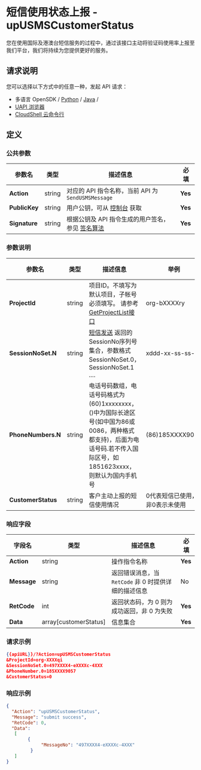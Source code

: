 # 短信使用状态上报 - upUSMSCustomerStatus

您在使用国际及港澳台短信服务的过程中，通过该接口主动将验证码使用率上报至我们平台，我们将持续为您提供更好的服务。



## 请求说明

您可以选择以下方式中的任意一种，发起 API 请求：

- 多语言 OpenSDK / [Python](https://github.com/ucloud/ucloud-sdk-python3) / [Java](https://github.com/ucloud/ucloud-sdk-java) /
- [UAPI 浏览器]({{consoleURL}}/uapi/detail?id=SendUSMSMessage)
- [CloudShell 云命令行](https://shell.{{domainName}}/)



## 定义

### 公共参数

| 参数名        | 类型   | 描述信息                                                     | 必填    |
| ------------- | ------ | ------------------------------------------------------------ | ------- |
| **Action**    | string | 对应的 API 指令名称，当前 API 为 `SendUSMSMessage`           | **Yes** |
| **PublicKey** | string | 用户公钥，可从 [控制台]({{consoleURL}}/uapi/apikey) 获取 | **Yes** |
| **Signature** | string | 根据公钥及 API 指令生成的用户签名，参见 [签名算法](https://docs.{{domainName}}/api/summary/signature) | **Yes** |



### 参数说明

| 参数名             | 类型   | 描述信息                                                     | 举例                           | 必填 |
| ------------------ | ------ | ------------------------------------------------------------ | ------------------------------ | ---- |
| **ProjectId**      | string | 项目ID。不填写为默认项目，子帐号必须填写。 请参考[GetProjectList接口](https://docs.{{domainName}}/api/summary/get_project_list) | org-bXXXXry                    | Yes  |
| **SessionNoSet.N** | string | [短信发送](https://docs.{{domainName}}/api/usms-api/send_usms_message) 返回的SessionNo序列号集合，参数格式 SessionNoSet.0，SessionNoSet.1 .... | xddd-xx-ss-ss-ss               | Yes  |
| **PhoneNumbers.N** | string | 电话号码数组，电话号码格式为(60)1xxxxxxxx，()中为国际长途区号(如中国为86或0086，两种格式都支持)，后面为电话号码.若不传入国际区号，如1851623xxxx，则默认为国内手机号 | (86)185XXXX9057                | No   |
| **CustomerStatus** | string | 客户主动上报的短信使用情况                                   | 0代表短信已使用，非0表示未使用 | No   |



### 响应字段

| 字段名      | 类型                  | 描述信息                                             | 必填    |
| ----------- | --------------------- | ---------------------------------------------------- | ------- |
| **Action**  | string                | 操作指令名称                                         | **Yes** |
| **Message** | string                | 返回错误消息，当 `RetCode` 非 0 时提供详细的描述信息 | No      |
| **RetCode** | int                   | 返回状态码，为 0 则为成功返回，非 0 为失败           | **Yes** |
| **Data**    | array[customerStatus] | 信息集合                                             | **Yes** |



### 请求示例

```json
{{apiURL}}/?Action=upUSMSCustomerStatus
&ProjectId=org-XXXXqi
&SessionNoSet.0=497XXXX4-eXXXXc-4XXX
&PhoneNumber.0=185XXXX9057
&CustomerStatus=0
```



### 响应示例

```json
{
  "Action": "upUSMSCustomerStatus",
  "Message": "submit success",
  "RetCode": 0,
  "Data": 
   [
  	    {
   	  		 "MessageNo": "497XXXX4-eXXXXc-4XXX"
  	 	 }
   ]
}
```

